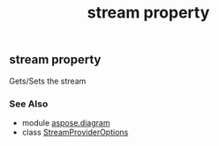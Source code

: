 ﻿---
title: stream property
second_title: Aspose.Diagram for Python via .NET API References
description: 
type: docs
weight: 40
url: /python-net/aspose.diagram/streamprovideroptions/stream/
is_root: false
---

## stream property


Gets/Sets the stream

### See Also
* module [aspose.diagram](../../)
* class [StreamProviderOptions](/diagram/python-net/aspose.diagram/streamprovideroptions)
